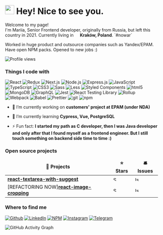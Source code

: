 <h1><img src="https://emojis.slackmojis.com/emojis/images/1531849430/4246/blob-sunglasses.gif?1531849430" width="30"/> Hey! Nice to see you.</h1>


<p>Welcome to my page! </br> I'm Mariia, Senior Frontend developer, originally from Russia, but left this country in 2021. Currently living in <img src="https://cdn-icons-png.flaticon.com/512/197/197529.png" width="13"/> <b>Kraków, Poland</b>. `#nowar` </p> 
<p>Worked in huge product and outsource companies such as Yandex/EPAM. Have open NPM packs. Opened to new jobs :)</p>

![Profile views](https://gpvc.arturio.dev/marylorian)

<h3>Things I code with</h3>
<p>
  <img alt="React" src="https://img.shields.io/badge/React-61DAFB.svg?style=for-the-badge&logo=React&logoColor=black" />
  <img alt="Redux" src="https://img.shields.io/badge/Redux-764ABC.svg?style=for-the-badge&logo=Redux&logoColor=white" />
  <img alt="Next.js" src="https://img.shields.io/badge/Next.js-000000.svg?style=for-the-badge&logo=nextdotjs&logoColor=white" />
  <img alt="Node.js" src="https://img.shields.io/badge/Node.js-339933.svg?style=for-the-badge&logo=nodedotjs&logoColor=white" />
  <img alt="Express.js" src="https://img.shields.io/badge/Express-000000.svg?style=for-the-badge&logo=Express&logoColor=white" />
  <img alt="JavaScript" src="https://img.shields.io/badge/JavaScript-F7DF1E.svg?style=for-the-badge&logo=JavaScript&logoColor=black" />
  <img alt="TypeScript" src="https://img.shields.io/badge/TypeScript-3178C6.svg?style=for-the-badge&logo=TypeScript&logoColor=white" />
  <img alt="CSS3" src="https://img.shields.io/badge/CSS3-1572B6.svg?style=for-the-badge&logo=CSS3&logoColor=white" />
  <img alt="Sass" src="https://img.shields.io/badge/Sass-CC6699.svg?style=for-the-badge&logo=Sass&logoColor=white" />
  <img alt="Less" src="https://img.shields.io/badge/Less-1D365D.svg?style=for-the-badge&logo=Less&logoColor=white" />
  <img alt="Styled Components" src="https://img.shields.io/badge/styledcomponents-DB7093.svg?style=for-the-badge&logo=styled-components&logoColor=white" />
  <img alt="html5" src="https://img.shields.io/badge/HTML5-E34F26.svg?style=for-the-badge&logo=HTML5&logoColor=white" />
  <img alt="MongoDB" src="https://img.shields.io/badge/MongoDB-47A248.svg?style=for-the-badge&logo=MongoDB&logoColor=white" />
  <img alt="GraphQL" src="https://img.shields.io/badge/GraphQL-E10098.svg?style=for-the-badge&logo=GraphQL&logoColor=white" />
  <img alt="Jest" src="https://img.shields.io/badge/Jest-C21325.svg?style=for-the-badge&logo=Jest&logoColor=white" />
  <img alt="React Testing Library" src="https://img.shields.io/badge/Testing%20Library-E33332.svg?style=for-the-badge&logo=Testing-Library&logoColor=white" />
  <img alt="Rollup" src="https://img.shields.io/badge/rollup.js-EC4A3F.svg?style=for-the-badge&logo=rollupdotjs&logoColor=white" />
  <img alt="Webpack" src="https://img.shields.io/badge/Webpack-8DD6F9.svg?style=for-the-badge&logo=Webpack&logoColor=black" /> 
  <img alt="Babel" src="https://img.shields.io/badge/Babel-F9DC3E.svg?style=for-the-badge&logo=Babel&logoColor=black" /> 
  <img alt="Prettier" src="https://img.shields.io/badge/Prettier-F7B93E.svg?style=for-the-badge&logo=Prettier&logoColor=black" />
  <img alt="git" src="https://img.shields.io/badge/Git-F05032.svg?style=for-the-badge&logo=Git&logoColor=white" />
  <img alt="npm" src="https://img.shields.io/badge/npm-CB3837.svg?style=for-the-badge&logo=npm&logoColor=white" />
</p>

<ul>
  <li><p>🔭 I’m currently working on <b>customers' project at EPAM (under NDA)</b></p></li>
  <li><p>🌱 I’m currently learning <b>Cypress, Vue, PostgreSQL</b></p></li> 
  <li><p>⚡ Fun fact: <b>I started my path as C developer, then I was Java developer and only after that I found myself as a frontend engineer. But I still touch something on backend side time to time :)</b></p></li> 
</ul>

<h3>Open source projects</h3>
<table>
  <thead align="center">
    <tr border: none;>
      <td><b>🎁 Projects</b></td>
      <td><b>⭐ Stars</b></td>
      <td><b>🛎 Issues</b></td>
    </tr>
  </thead>
  <tbody>
    <tr>
      <td><a href="https://www.npmjs.com/package/react-textarea-with-suggest"><b>react-textarea-with-suggest</b></a></td>
      <td><img alt="Stars" src="https://cdn-icons-png.flaticon.com/512/8206/8206522.png" width="13" /></td>
      <td><img alt="Issues" src="https://cdn-icons-png.flaticon.com/512/8206/8206522.png" width="13" /></td>
    </tr>
    <tr>
      <td>[REFACTORING NOW]<a href="https://www.npmjs.com/package/react-image-cropping"><b>react-image-cropping</b></a></td>
      <td><img alt="Stars" src="https://cdn-icons-png.flaticon.com/512/8206/8206522.png" width="13" /></td>
      <td><img alt="Issues" src="https://cdn-icons-png.flaticon.com/512/8206/8206522.png" width="13" /></td>
    </tr>
  </tbody>
</table>
<h3>Where to find me</h3>
<p><a href="https://github.com/marylorian" target="_blank"><img alt="Github" src="https://img.shields.io/badge/GitHub-%2312100E.svg?&style=for-the-badge&logo=Github&logoColor=white" /></a> <a href="https://www.linkedin.com/in/marialobareva" target="_blank"><img alt="LinkedIn" src="https://img.shields.io/badge/linkedin-%230077B5.svg?&style=for-the-badge&logo=linkedin&logoColor=white" /></a> <a href="https://www.npmjs.com/~marylorian" target="_blank"><img alt="NPM" src="https://img.shields.io/badge/npm-CB3837.svg?style=for-the-badge&logo=npm&logoColor=white" /></a> <a href="https://www.instagram.com/marylorian/" target="_blank"><img alt="Instagram" src="https://img.shields.io/badge/Instagram-E4405F.svg?style=for-the-badge&logo=Instagram&logoColor=white" /></a> <a href="https://t.me/marylorian" target="_blank"><img alt="Telegram" src="https://img.shields.io/badge/Telegram-26A5E4.svg?style=for-the-badge&logo=Telegram&logoColor=white" /></a>
</p>

![GitHub Activity Graph](https://activity-graph.herokuapp.com/graph?username=marylorian) 

